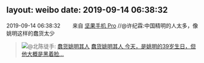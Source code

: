 layout: weibo
date: 2019-09-14 06:38:32
---
2019-09-14 06:38:32  &nbsp;&nbsp;&nbsp;&nbsp;&nbsp;&nbsp; 来自 <a href="http://app.weibo.com/t/feed/Z4AgP" rel="nofollow">坚果手机 Pro</a>
//@许纪霖:中国精明的人太多，像姚明这样的蠢货太少
>  @北陈徒手: [蠢货姚明其人](http://t.cn/AiEpj7E0)
[<img style="float: left;" src="http://img.t.sinajs.cn/t6/style/images/face/face_card_longwb.png"/>蠢货姚明其人
今天，是姚明的39岁生日，但他大概是黑着脸...](https://mp.weixin.qq.com/s?__biz=MjM5OTYwOTM0Nw==&mid=2650089055&idx=1&sn=5ecf400f9ede9a9e04dd39f72b2c7e1e)

